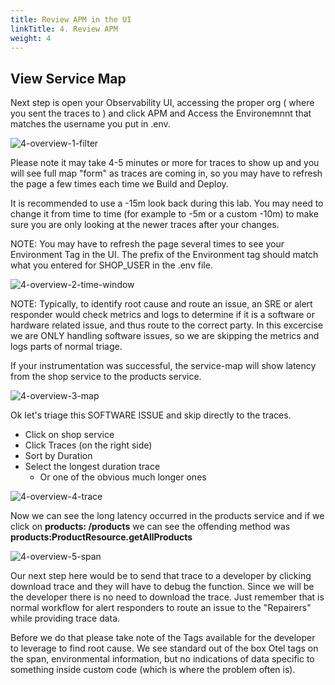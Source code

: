 ```yaml
---
title: Review APM in the UI
linkTitle: 4. Review APM
weight: 4
---
```


## View Service Map

Next step is open your Observability UI, accessing the proper org ( where you sent the traces to ) and click APM and Access the Environemnnt that matches the username you put in .env.

![4-overview-1-filter](../images/4-overview-1-filter.png)

Please note it may take 4-5 minutes or more for traces to show up and you will see full map "form" as traces are coming in, so you may have to refresh the page a few times each time we Build and Deploy.

It is recommended to use a -15m look back during this lab. You may need to change it from time to time (for example to -5m or a custom -10m) to make sure you are only looking at the newer traces after your changes.

NOTE: You may have to refresh the page several times to see your Environment Tag in the UI. The prefix of the Environment tag should match what you entered for SHOP_USER in the .env file.

![4-overview-2-time-window](../images/4-overview-2-time-window.png)

NOTE: Typically, to identify root cause and route an issue, an SRE or alert responder would check metrics and logs to determine if it is a software or hardware related issue, and thus route to the correct party. In this excercise we are ONLY handling software issues, so we are skipping the metrics and logs parts of normal triage.

If your instrumentation was successful, the service-map will show latency from the shop service to the products service.

![4-overview-3-map](../images/4-overview-3-map.png)

Ok let's triage this SOFTWARE ISSUE and skip directly to the traces.

* Click on shop service
* Click Traces (on the right side)
* Sort by Duration
* Select the longest duration trace
  * Or one of the obvious much longer ones

![4-overview-4-trace](../images/4-overview-4-trace.png)

Now we can see the long latency occurred in the products service and if we click on **products: /products** we can see the offending method was **products:ProductResource.getAllProducts**

![4-overview-5-span](../images/4-overview-5-span.png)

Our next step here would be to send that trace to a developer by clicking download trace and they will have to debug the function. Since we will be the developer there is no need to download the trace. Just remember that is normal workflow for alert responders to route an issue to the "Repairers" while providing trace data.

Before we do that please take note of the Tags available for the developer to leverage to find root cause. We see standard out of the box Otel tags on the span, environmental information, but no indications of data specific to something inside custom code (which is where the problem often is).
